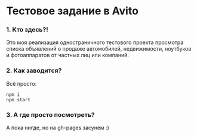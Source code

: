 # Тестовое задание в Avito

### 1. Кто здесь?!

Это моя реализация одностраничного тестового проекта просмотра списка объявлений о продаже автомобилей, недвижимости, ноутбуков и фотоаппаратов от частных лиц или компаний.

### 2. Как заводится?

Всё просто:
```
npm i
npm start
```

### 3. А где просто посмотреть?

А пока нигде, но на gh-pages засунем :)
